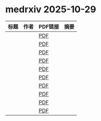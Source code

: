 # medrxiv 2025-10-29

| 标题 | 作者 | PDF链接 |  摘要 |
|------|------|--------|------|
|  |  | [PDF](https://doi.org/10.1101/2025.02.27.25321444) |  |
|  |  | [PDF](https://doi.org/10.1101/2025.08.11.25332026) |  |
|  |  | [PDF](https://doi.org/10.1101/2025.06.27.25330344) |  |
|  |  | [PDF](https://doi.org/10.1101/2025.10.06.25337397) |  |
|  |  | [PDF](https://doi.org/10.1101/2025.10.21.25338436) |  |
|  |  | [PDF](https://doi.org/10.1101/2024.10.24.24316028) |  |
|  |  | [PDF](https://doi.org/10.1101/2025.10.22.25337328) |  |
|  |  | [PDF](https://doi.org/10.1101/2025.10.23.25338664) |  |
|  |  | [PDF](https://doi.org/10.1101/2025.10.24.25338613) |  |
|  |  | [PDF](https://doi.org/10.1101/2025.08.06.25333047) |  |
